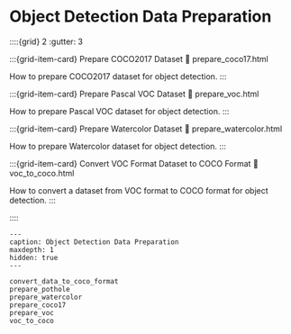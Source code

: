 # Object Detection Data Preparation

::::{grid} 2
  :gutter: 3

:::{grid-item-card} Prepare COCO2017 Dataset
  :link: prepare_coco17.html

  How to prepare COCO2017 dataset for object detection.
:::

:::{grid-item-card} Prepare Pascal VOC Dataset
  :link: prepare_voc.html

  How to prepare Pascal VOC dataset for object detection.
:::

:::{grid-item-card} Prepare Watercolor Dataset
  :link: prepare_watercolor.html

  How to prepare Watercolor dataset for object detection.
:::

:::{grid-item-card} Convert VOC Format Dataset to COCO Format
  :link: voc_to_coco.html

  How to convert a dataset from VOC format to COCO format for object detection.
:::

::::

```{toctree}
---
caption: Object Detection Data Preparation
maxdepth: 1
hidden: true
---

convert_data_to_coco_format
prepare_pothole
prepare_watercolor
prepare_coco17
prepare_voc
voc_to_coco
```
